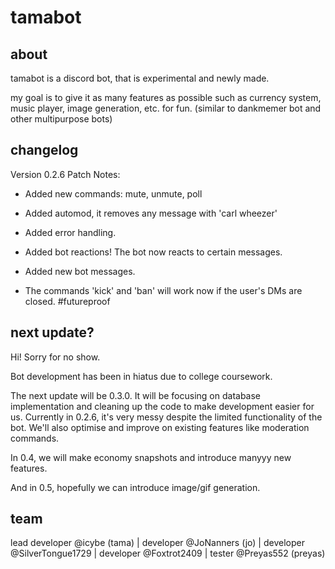 # tamabot

<h2> about </h2>
tamabot is a discord bot, that is experimental and newly made.

my goal is to give it as many features as possible such as currency system, music player, image generation, etc. for fun.
(similar to dankmemer bot and other multipurpose bots)

<h2> changelog </h2>
Version 0.2.6 Patch Notes:

- Added new commands: mute, unmute, poll

- Added automod, it removes any message with 'carl wheezer'

- Added error handling.

- Added bot reactions! The bot now reacts to certain messages.

- Added new bot messages.

- The commands 'kick' and 'ban' will work now if the user's DMs are closed. #futureproof


<h2> next update? </h2>
Hi! Sorry for no show.

Bot development has been in hiatus due to college coursework.

The next update will be 0.3.0. It will be focusing on database implementation and cleaning up the code to make development easier for us.
Currently in 0.2.6, it's very messy despite the limited functionality of the bot.
We'll also optimise and improve on existing features like moderation commands.

In 0.4, we will make economy snapshots and introduce manyyy new features.

And in 0.5, hopefully we can introduce image/gif generation.


<h2> team </h2>
lead developer @icybe (tama)
| developer @JoNanners (jo)
| developer @SilverTongue1729
| developer @Foxtrot2409
| tester @Preyas552 (preyas)
